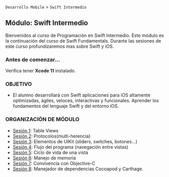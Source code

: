 `Desarrollo Mobile` > `Swift Intermedio`

## Módulo: Swift Intermedio

Bienvenidos al curso de Programación en Swift Intermedio.
Este módulo es la continuación del curso de Swift Fundamentals. Durante las sesiones de este curso profundizaremos mas sobre Swift y iOS.

### Antes de comenzar...

Verifica tener **Xcode 11** instalado.

### OBJETIVO 

 - El alumno desarrollará con Swift aplicaciones para iOS altamente optimizadas, ágiles, veloces, interactivas y funcionales. Aprender los fundamentos del lenguaje Swift y del entorno iOS.


### ORGANIZACIÓN DE MÓDULO 
 
 - [Sesión 1](https://github.com/beduExpert/A2-Swift-Intermedio/tree/master/Sesion-01): Table Views
 - [Sesión 2](https://github.com/beduExpert/A2-Swift-Intermedio/tree/master/Sesion-02): Protocolos(multi-herencia)
 - [Sesión 3](https://github.com/beduExpert/A2-Swift-Intermedio/tree/master/Sesion-03): Elementos de UIKit (sliders, switches, botones...)
 - [Sesión 4](https://github.com/beduExpert/A2-Swift-Intermedio/tree/master/Sesion-04): Flujo del programa (navegación entre vistas)
 - [Sesión 5](https://github.com/beduExpert/A2-Swift-Intermedio/tree/master/Sesion-05): Ciclo de vida de una vista
 - [Sesión 6](https://github.com/beduExpert/A2-Swift-Intermedio/tree/master/Sesion-06): Manejo de memoria
 - [Sesión 7](https://github.com/beduExpert/A2-Swift-Intermedio/tree/master/Sesion-07): Convivencia con Objective-C
 - [Sesión 8](https://github.com/beduExpert/A2-Swift-Intermedio/tree/master/Sesion-08): Manejador de dependencias Cocoapod y Carthage.

